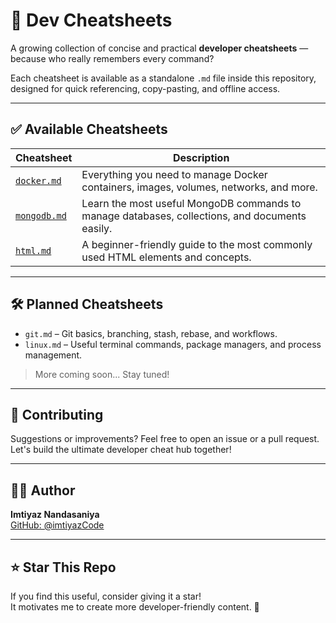 
# 📘 Dev Cheatsheets

A growing collection of concise and practical **developer cheatsheets** — because who really remembers every command?

Each cheatsheet is available as a standalone `.md` file inside this repository, designed for quick referencing, copy-pasting, and offline access.

---

## ✅ Available Cheatsheets

| Cheatsheet | Description |
|------------|-------------|
| [`docker.md`](./docker.md) | Everything you need to manage Docker containers, images, volumes, networks, and more. |
| [`mongodb.md`](./docker.md) | Learn the most useful MongoDB commands to manage databases, collections, and documents easily. |
| [`html.md`](./html.md) | A beginner-friendly guide to the most commonly used HTML elements and concepts. |

---

## 🛠️ Planned Cheatsheets

- `git.md` – Git basics, branching, stash, rebase, and workflows.
- `linux.md` – Useful terminal commands, package managers, and process management.

> More coming soon... Stay tuned!

---

## 🙌 Contributing

Suggestions or improvements? Feel free to open an issue or a pull request. Let's build the ultimate developer cheat hub together!

---

## 🧑‍💻 Author

**Imtiyaz Nandasaniya**  
[GitHub: @imtiyazCode](https://github.com/imtiyazCode)

---

## ⭐️ Star This Repo

If you find this useful, consider giving it a star!  
It motivates me to create more developer-friendly content. 🚀
